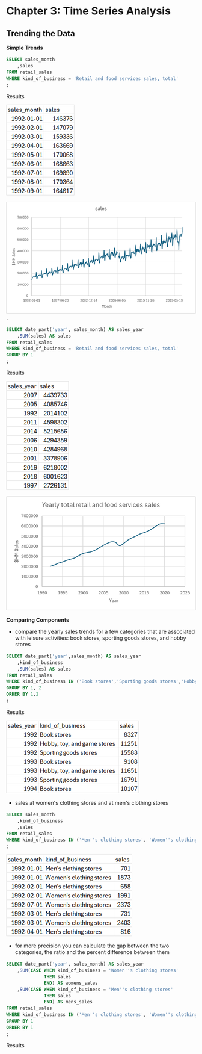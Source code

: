 # Chapter 3: Time Series Analysis 

## Trending the Data

**Simple Trends**
```SQL
SELECT sales_month
	,sales
FROM retail_sales
WHERE kind_of_business = 'Retail and food services sales, total'
;
```
Results

![alt text](image.png)


![alt text](image-1.png).


```SQL
SELECT date_part('year', sales_month) AS sales_year
	,SUM(sales) AS sales
FROM retail_sales
WHERE kind_of_business = 'Retail and food services sales, total'
GROUP BY 1
;
```

Results

![alt text](image-2.png)

![](image-4.png)



**Comparing Components**
- compare the yearly sales trends for a few categories that are associated with leisure activities: book stores, sporting goods stores, and hobby stores

```SQL
SELECT date_part('year',sales_month) AS sales_year
	,kind_of_business
	,SUM(sales) AS sales
FROM retail_sales
WHERE kind_of_business IN ('Book stores','Sporting goods stores','Hobby, toy, and game stores')
GROUP BY 1, 2
ORDER BY 1,2
;
```

Results 

![alt text](image-5.png)



- sales at women's clothing stores and at men's clothing stores

```SQL 
SELECT sales_month
	,kind_of_business
	,sales
FROM retail_sales
WHERE kind_of_business IN ('Men''s clothing stores', 'Women''s clothing stores')
;
```

![alt text](image-6.png)



- for more precision you can calculate the gap between the two categories, the ratio and the percent difference between them

```SQL 
SELECT date_part('year', sales_month) AS sales_year
	,SUM(CASE WHEN kind_of_business = 'Women''s clothing stores'
			  THEN sales
			  END) AS womens_sales
	,SUM(CASE WHEN kind_of_business = 'Men''s clothing stores'
			  THEN sales
			  END) AS mens_sales
FROM retail_sales
WHERE kind_of_business IN ('Men''s clothing stores', 'Women''s clothing stores')
GROUP BY 1
ORDER BY 1
;
```

Results
